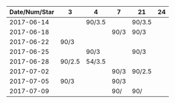 Date/Num/Star   |  3     |  4     | 7     | 21     | 24
----------------|--------|--------|-------|--------|--------
2017-06-14      |        | 90/3.5 |       | 90/3.5 |
2017-06-18      |        |        | 90/3  | 90/3   |
2017-06-22      | 90/3   |        |       |        |
2017-06-25      |        | 90/3   |       | 90/3   |
2017-06-28      | 90/2.5 | 54/3.5 |       |        |
2017-07-02      |        |        | 90/3  | 90/2.5 |
2017-07-05      | 90/3   |        | 90/3  |        |
2017-07-09      |        |        | 90/   | 90/    |
